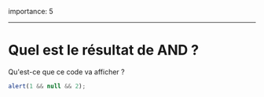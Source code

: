importance: 5

---

# Quel est le résultat de AND ?

Qu'est-ce que ce code va afficher ?

```js
alert(1 && null && 2);
```